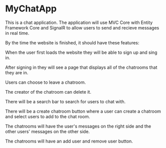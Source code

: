 # MyChatApp
 
This is a chat application.  The application will use MVC Core with Entity Framework Core and SignalR to allow 
users to send and recieve messages in real time.


By the time the website is finished, it should have these features:

When the user first loads the website they will be able to sign up and sing in.

After signing in they will see a page that displays all of the chatrooms that they are in.

Users can choose to leave a chatroom.

The creator of the chatroom can delete it.

There will be a search bar to search for users to chat with.

There will be a create chatroom button where a user can create a chatroom and select users to add to the chat room.

The chatrooms will have the user's messages on the right side and the other users' messages on the other side.

The chatrooms will have an add user and remove user button.